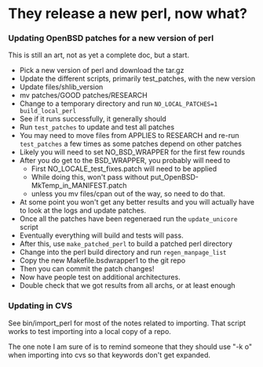# They release a new perl, now what?

### Updating OpenBSD patches for a new version of perl

This is still an art, not as yet a complete doc, but a start.

* Pick a new version of perl and download the tar.gz
* Update the different scripts, primarily test_patches, with the new version
* Update files/shlib_version
* mv patches/GOOD patches/RESEARCH
* Change to a temporary directory and run `NO_LOCAL_PATCHES=1 build_local_perl`
* See if it runs successfully, it generally should
* Run `test_patches` to update and test all patches
* You may need to move files from APPLIES to RESEARCH and re-run
  `test_patches` a few times as some patches depend on other patches
* Likely you will need to set NO_BSD_WRAPPER for the first few rounds
* After you do get to the BSD_WRAPPER, you probably will need to
    * First NO_LOCALE_test_fixes.patch will need to be applied
    * While doing this, won't pass without put_OpenBSD-MkTemp_in_MANIFEST.patch
    * unless you mv files/cpan out of the way, so need to do that.
* At some point you won't get any better results and you will actually have to
  look at the logs and update patches.
* Once all the patches have been regeneraed run the `update_unicore` script
* Eventually everything will build and tests will pass.
* After this, use `make_patched_perl` to build a patched perl directory
* Change into the perl build directory and run `regen_manpage_list`
* Copy the new Makefile.bsdwrapper1 to the git repo
* Then you can commit the patch changes!
* Now have people test on additional architectures.
* Double check that we got results from all archs, or at least enough

### Updating in CVS
See bin/import_perl for most of the notes related to importing. That script
works to test importing into a local copy of a repo.

The one note I am sure of is to remind someone that they should use "-k o"
when importing into cvs so that keywords don't get expanded.
